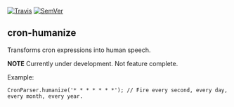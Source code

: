 [![Travis](https://img.shields.io/travis/StrongeLeeroy/cron-humanize.svg?style=flat-square)](https://travis-ci.org/StrongeLeeroy/cron-humanize)
[![SemVer](http://img.shields.io/:semver-1.0.5-brightgreen.svg?style=flat-square)](http://semver.org)

## cron-humanize

Transforms cron expressions into human speech.

**NOTE**
Currently under development. Not feature complete.


Example:

    CronParser.humanize('* * * * * * *'); // Fire every second, every day, every month, every year.
